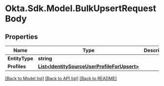 # Okta.Sdk.Model.BulkUpsertRequestBody

## Properties

Name | Type | Description | Notes
------------ | ------------- | ------------- | -------------
**EntityType** | **string** |  | [optional] 
**Profiles** | [**List&lt;IdentitySourceUserProfileForUpsert&gt;**](IdentitySourceUserProfileForUpsert.md) |  | [optional] 

[[Back to Model list]](../README.md#documentation-for-models) [[Back to API list]](../README.md#documentation-for-api-endpoints) [[Back to README]](../README.md)

